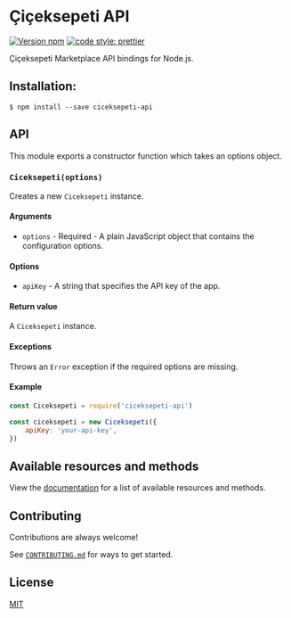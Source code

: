 # Çiçeksepeti API

[![Version npm][npm-ciceksepeti-api-badge]][npm-ciceksepeti-api]
[![code style: prettier](https://img.shields.io/badge/code_style-prettier-ff69b4.svg?style=flat-square)](https://github.com/prettier/prettier)

Çiçeksepeti Marketplace API bindings for Node.js.

## Installation:

```shell
$ npm install --save ciceksepeti-api
```

## API

This module exports a constructor function which takes an options object.

### `Ciceksepeti(options)`

Creates a new `Ciceksepeti` instance.

#### Arguments

-   `options` - Required - A plain JavaScript object that contains the
    configuration options.

#### Options

-   `apiKey` - A string that specifies the API key of the app.

#### Return value

A `Ciceksepeti` instance.

#### Exceptions

Throws an `Error` exception if the required options are missing.

#### Example

```js
const Ciceksepeti = require('ciceksepeti-api')

const ciceksepeti = new Ciceksepeti({
    apiKey: 'your-api-key',
})
```

## Available resources and methods

View the [documentation](https://github.com/Coskntkk/ciceksepeti-api/blob/main/documentation.md) for a list of available resources and methods.

## Contributing

Contributions are always welcome!

See [`CONTRIBUTING.md`](https://github.com/Coskntkk/ciceksepeti-api/blob/main/CONTRIBUTING.md) for ways to get started.

## License

[MIT](LICENSE)

[npm-ciceksepeti-api-badge]: https://img.shields.io/npm/v/ciceksepeti-api.svg
[npm-ciceksepeti-api]: https://www.npmjs.com/package/ciceksepeti-api
[ci-ciceksepeti-api-badge]: https://img.shields.io/github/workflow/status/Coskntkk/ciceksepeti-api/CI/main?label=CI
[ci-ciceksepeti-api]: https://github.com/Coskntkk/ciceksepeti-api/actions?query=workflow%3ACI+branch%3Amain
[coverage-ciceksepeti-api-badge]: https://img.shields.io/coveralls/Coskntkk/ciceksepeti-api/main.svg
[coverage-ciceksepeti-api]: https://coveralls.io/github/Coskntkk/ciceksepeti-api
